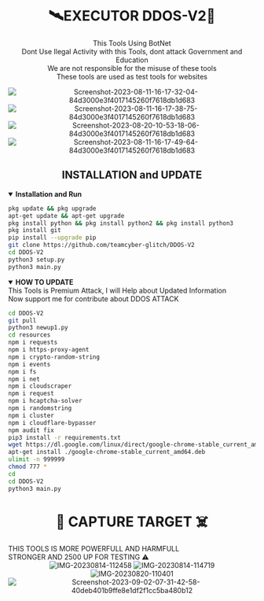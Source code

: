 <h1 align="center"> 🛰EXECUTOR DDOS-V2📡 </h2>
<p align="center">This Tools Using BotNet <br>
Dont Use Ilegal Activity with this Tools, dont attack Government and Education <br>
We are not responsible for the misuse of these tools <br>
These tools are used as test tools for websites
</p>
<div align="center">
<img src="https://i.ibb.co/R3KndXJ/Screenshot-2023-08-11-16-17-32-04-84d3000e3f4017145260f7618db1d683.jpg" alt="Screenshot-2023-08-11-16-17-32-04-84d3000e3f4017145260f7618db1d683" border="0">
<img src="https://i.ibb.co/njXN9vc/Screenshot-2023-08-11-16-17-38-75-84d3000e3f4017145260f7618db1d683.jpg" alt="Screenshot-2023-08-11-16-17-38-75-84d3000e3f4017145260f7618db1d683" border="0">
<img src="https://i.ibb.co/h2nyVZG/Screenshot-2023-08-20-10-53-18-06-84d3000e3f4017145260f7618db1d683.jpg" alt="Screenshot-2023-08-20-10-53-18-06-84d3000e3f4017145260f7618db1d683" border="0">
<img src="https://i.ibb.co/Tt83NN8/Screenshot-2023-08-11-16-17-49-64-84d3000e3f4017145260f7618db1d683.jpg" alt="Screenshot-2023-08-11-16-17-49-64-84d3000e3f4017145260f7618db1d683" border="0">
</div>
<h2 align="center"> INSTALLATION and UPDATE </h2>
<details open>
 <summary><strong> Installation and Run </strong></summary>

 ```bash 
 pkg update && pkg upgrade
 apt-get update && apt-get upgrade
 pkg install python && pkg install python2 && pkg install python3
 pkg install git
 pip install --upgrade pip
 git clone https://github.com/teamcyber-glitch/DDOS-V2
 cd DDOS-V2
 python3 setup.py
 python3 main.py
 ```
 
 </details>
<details open>
 <summary><strong> HOW TO UPDATE </strong></summary>
 This Tools is Premium Attack, I will Help about Updated Information <br>
 Now support me for contribute about DDOS ATTACK

 ```bash
 cd DDOS-V2
 git pull
 python3 newup1.py
 cd resources
 npm i requests
 npm i https-proxy-agent
 npm i crypto-random-string
 npm i events
 npm i fs
 npm i net
 npm i cloudscraper
 npm i request
 npm i hcaptcha-solver
 npm i randomstring
 npm i cluster
 npm i cloudflare-bypasser
 npm audit fix
 pip3 install -r requirements.txt
 wget https://dl.google.com/linux/direct/google-chrome-stable_current_amd64.deb
 apt-get install ./google-chrome-stable_current_amd64.deb
 ulimit -n 999999
 chmod 777 *
 cd
 cd DDOS-V2
 python3 main.py
 ```
 
 </details>
<h1 align="center"> 🚀 CAPTURE TARGET ☠️ </h1>
THIS TOOLS IS MORE POWERFULL AND HARMFULL <br>
STRONGER AND 2500 UP FOR TESTING ⚠️
<div align="center">
 <img src="https://i.ibb.co/JxKqJVP/IMG-20230814-112458.jpg" alt="IMG-20230814-112458" border="0">
 <img src="https://i.ibb.co/zxFFfpT/IMG-20230814-114719.jpg" alt="IMG-20230814-114719" border="0">
 <img src="https://i.ibb.co/j8Gx4ST/IMG-20230820-110401.jpg" alt="IMG-20230820-110401" border="0">
 <img src="https://i.ibb.co/zZmDqPd/Screenshot-2023-09-02-07-31-42-58-40deb401b9ffe8e1df2f1cc5ba480b12.jpg" alt="Screenshot-2023-09-02-07-31-42-58-40deb401b9ffe8e1df2f1cc5ba480b12" border="0">
</div>
